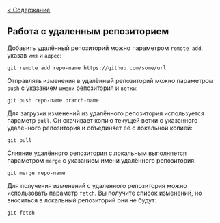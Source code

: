 [< Содержание](./readme.md)

## Работа с удаленным репозиторием

Добавить удалённый репозиторий можно параметром `remote add`, указав `имя` и `адрес`:
```bash=
git remote add repo-name https://github.com/some/url
```
Отправлять изменения в удалённый репозиторий можно параметром `push` с указанием `имени` репозитория и `ветки`:
```bash=
git push repo-name branch-name
```
Для загрузки изменений из удалённого репозитория используется параметр `pull`. Он скачивает копию текущей ветки с указанного удалённого репозитория и объединяет её с локальной копией:
```bash=
git pull
```
Слияние удалённого репозитория с локальным выполняется параметром `merge` с указанием имени удалённого репозитория:
```bash=
git merge repo-name
```
Для получения изменений с удаленного репозитория можно использовать параметр `fetch`. Вы получите список изменений, но вноситься в локальный репозиторий они не будут:
```bash=
git fetch
```